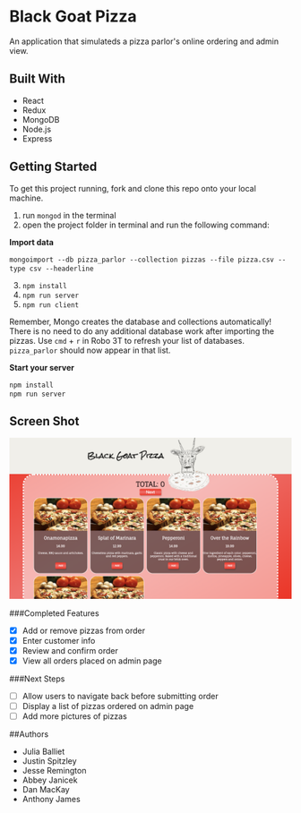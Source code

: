 # Black Goat Pizza

An application that simulateds a pizza parlor's online ordering and admin view.

## Built With

- React
- Redux
- MongoDB
- Node.js
- Express

## Getting Started

To get this project running, fork and clone this repo onto your local machine.

1. run `mongod` in the terminal
2. open the project folder in terminal and run the following command:

**Import data**

```
mongoimport --db pizza_parlor --collection pizzas --file pizza.csv --type csv --headerline
```
3. `npm install`
4. `npm run server`
5. `npm run client`

Remember, Mongo creates the database and collections automatically! There is no need to do any additional database work after importing the pizzas. Use `cmd` + `r` in Robo 3T to refresh your list of databases. `pizza_parlor` should now appear in that list.

**Start your server**

```
npm install
npm run server
```

## Screen Shot
![Screen Shot](public/images/screen_shot.png)


###Completed Features

- [x] Add or remove pizzas from order
- [x] Enter customer info
- [x] Review and confirm order
- [x] View all orders placed on admin page

###Next Steps

- [ ] Allow users to navigate back before submitting order
- [ ] Display a list of pizzas ordered on admin page
- [ ] Add more pictures of pizzas

##Authors

- Julia Balliet
- Justin Spitzley
- Jesse Remington
- Abbey Janicek
- Dan MacKay
- Anthony James
 

